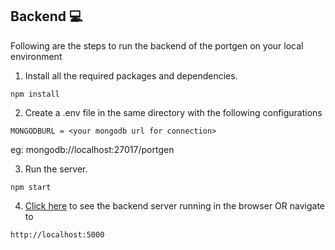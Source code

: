 ## Backend 💻

Following are the steps to run the backend of the portgen on your local environment

1. Install all the required packages and dependencies.
  ```node
  npm install
  ```
2. Create a .env file in the same directory with the following configurations
  ```text
  MONGODBURL = <your mongodb url for connection>
  ```
  eg: mongodb://localhost:27017/portgen
  
3. Run the server.
  ```node
  npm start
  ```
4. [Click here](http://localhost:5000) to see the backend server running in the browser OR navigate to
  ```text
  http://localhost:5000
  ```